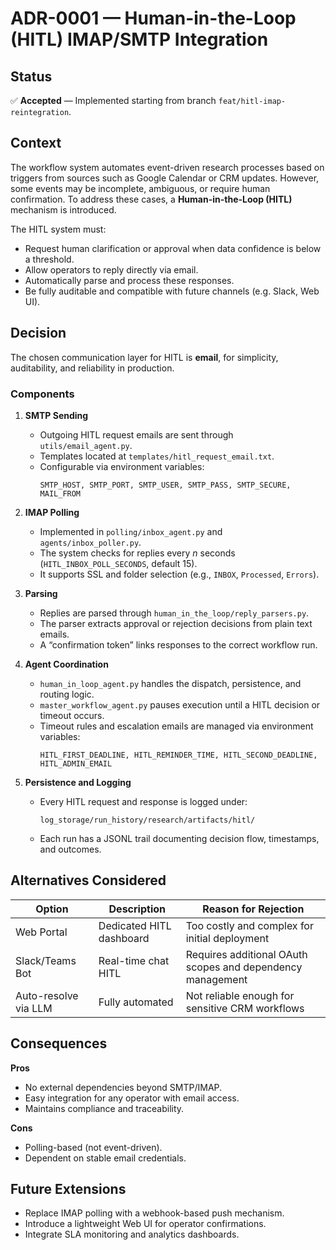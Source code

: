 
# ADR-0001 — Human-in-the-Loop (HITL) IMAP/SMTP Integration

## Status

✅ **Accepted** — Implemented starting from branch `feat/hitl-imap-reintegration`.

## Context

The workflow system automates event-driven research processes based on triggers from sources such as Google Calendar or CRM updates.
However, some events may be incomplete, ambiguous, or require human confirmation.
To address these cases, a **Human-in-the-Loop (HITL)** mechanism is introduced.

The HITL system must:

- Request human clarification or approval when data confidence is below a threshold.
- Allow operators to reply directly via email.
- Automatically parse and process these responses.
- Be fully auditable and compatible with future channels (e.g. Slack, Web UI).

## Decision

The chosen communication layer for HITL is **email**, for simplicity, auditability, and reliability in production.

### Components

1. **SMTP Sending**

   - Outgoing HITL request emails are sent through `utils/email_agent.py`.
   - Templates located at `templates/hitl_request_email.txt`.
   - Configurable via environment variables:
     ```
     SMTP_HOST, SMTP_PORT, SMTP_USER, SMTP_PASS, SMTP_SECURE, MAIL_FROM
     ```
2. **IMAP Polling**

   - Implemented in `polling/inbox_agent.py` and `agents/inbox_poller.py`.
   - The system checks for replies every *n* seconds (`HITL_INBOX_POLL_SECONDS`, default 15).
   - It supports SSL and folder selection (e.g., `INBOX`, `Processed`, `Errors`).
3. **Parsing**

   - Replies are parsed through `human_in_the_loop/reply_parsers.py`.
   - The parser extracts approval or rejection decisions from plain text emails.
   - A “confirmation token” links responses to the correct workflow run.
4. **Agent Coordination**

   - `human_in_loop_agent.py` handles the dispatch, persistence, and routing logic.
   - `master_workflow_agent.py` pauses execution until a HITL decision or timeout occurs.
   - Timeout rules and escalation emails are managed via environment variables:
     ```
     HITL_FIRST_DEADLINE, HITL_REMINDER_TIME, HITL_SECOND_DEADLINE, HITL_ADMIN_EMAIL
     ```
5. **Persistence and Logging**

   - Every HITL request and response is logged under:
     ```
     log_storage/run_history/research/artifacts/hitl/
     ```
   - Each run has a JSONL trail documenting decision flow, timestamps, and outcomes.

## Alternatives Considered

| Option               | Description              | Reason for Rejection                                       |
| -------------------- | ------------------------ | ---------------------------------------------------------- |
| Web Portal           | Dedicated HITL dashboard | Too costly and complex for initial deployment              |
| Slack/Teams Bot      | Real-time chat HITL      | Requires additional OAuth scopes and dependency management |
| Auto-resolve via LLM | Fully automated          | Not reliable enough for sensitive CRM workflows            |

## Consequences

**Pros**

- No external dependencies beyond SMTP/IMAP.
- Easy integration for any operator with email access.
- Maintains compliance and traceability.

**Cons**

- Polling-based (not event-driven).
- Dependent on stable email credentials.

## Future Extensions

- Replace IMAP polling with a webhook-based push mechanism.
- Introduce a lightweight Web UI for operator confirmations.
- Integrate SLA monitoring and analytics dashboards.

